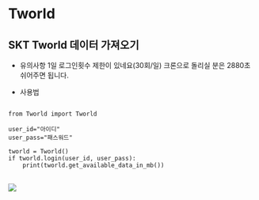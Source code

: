 # Tworld

SKT Tworld 데이터 가져오기
--------------------------

* 유의사항
1일 로그인횟수 제한이 있네요(30회/일)
크론으로 돌리실 분은 2880초 쉬어주면 됩니다.


* 사용법 
<pre><code>
from Tworld import Tworld

user_id="아이디"
user_pass="패스워드"

tworld = Tworld()
if tworld.login(user_id, user_pass):
    print(tworld.get_available_data_in_mb())
</code>
</pre>
<img src='https://user-images.githubusercontent.com/6409339/40640576-90833536-6351-11e8-9996-bcf72627fa42.png'>
